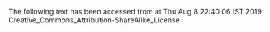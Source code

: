 The following text has been accessed from at Thu Aug 8 22:40:06 IST 2019
Creative_Commons_Attribution-ShareAlike_License
